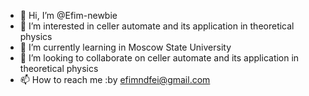 - 👋 Hi, I’m @Efim-newbie
- 👀 I’m interested in celler automate and its application in theoretical physics
- 🌱 I’m currently learning in Moscow State University
- 💞️ I’m looking to collaborate on celler automate and its application in theoretical physics
- 📫 How to reach me :by efimndfei@gmail.com 

<!---
Efim-newbie/Efim-newbie is a ✨ special ✨ repository because its `README.md` (this file) appears on your GitHub profile.
You can click the Preview link to take a look at your changes.
--->
